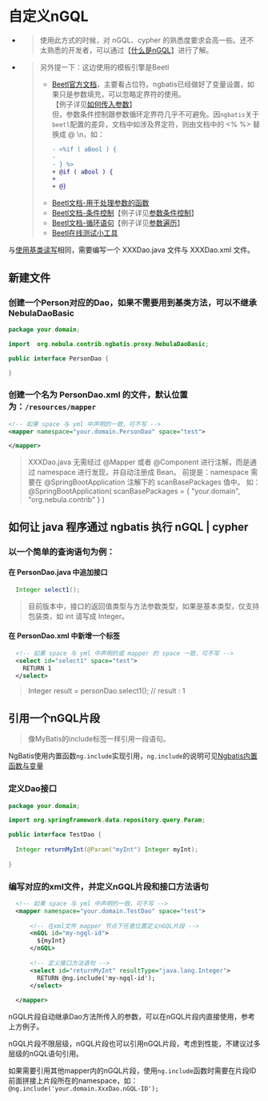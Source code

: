 # 自定义nGQL

- > 使用此方式的时候，对 nGQL、cypher 的熟悉度要求会高一些。还不太熟悉的开发者，可以通过【[什么是nGQL](https://docs.nebula-graph.com.cn/3.1.0/3.ngql-guide/1.nGQL-overview/1.overview/)】进行了解。
- > 另外提一下：这边使用的模板引擎是Beetl
  > - [Beetl官方文档](https://www.kancloud.cn/xiandafu/beetl3_guide/2138947)，主要看占位符。ngbatis已经做好了变量设置，如果只是参数填充，可以忽略定界符的使用。   
  【例子详见[如何传入参数](./parameter-use)】  
  但，参数条件控制跟参数循环定界符几乎不可避免。因`ngbatis`关于`beetl`配置的差异，文档中如涉及界定符，则由文档中的 <% %> 替换成 @ \n，如：
  >   ```diff
  >   - <%if ( aBool ) { 
  >   -                         
  >   - } %>                
  >   + @if ( aBool ) {
  >   +                       
  >   + @}                 
  >   ```
  > - [Beetl文档-用于处理参数的函数](https://www.kancloud.cn/xiandafu/beetl3_guide/2138956) 
  > - [Beetl文档-条件控制](https://www.kancloud.cn/xiandafu/beetl3_guide/2138953)【例子详见[参数条件控制](./parameter-if)】
  > - [Beetl文档-循环语句](https://www.kancloud.cn/xiandafu/beetl3_guide/2138952)【例子详见[参数遍历](./parameter-for)】
  > - [Beetl在线测试小工具](http://ibeetl.com/beetlonline/)


与[使用基类读写](./dao-basic)相同，需要编写一个 XXXDao.java 文件与 XXXDao.xml 文件。

## 新建文件
### 创建一个Person对应的Dao，如果不需要用到基类方法，可以不继承 NebulaDaoBasic
```java
package your.domain;

import  org.nebula.contrib.ngbatis.proxy.NebulaDaoBasic;

public interface PersonDao {

}
```

### 创建一个名为 PersonDao.xml 的文件，默认位置为：`/resources/mapper`
```xml
<!-- 如果 space 与 yml 中声明的一致，可不写 -->
<mapper namespace="your.domain.PersonDao" space="test">

</mapper>
```
> XXXDao.java 无需经过 @Mapper 或者 @Component 进行注解，而是通过 namespace 进行发现，并自动注册成 Bean。
> 前提是：namespace 需要在 @SpringBootApplication 注解下的 scanBasePackages 值中。
> 如：@SpringBootApplication( scanBasePackages = { "your.domain", "org.nebula.contrib" } )

## 如何让 java 程序通过 ngbatis 执行 nGQL | cypher

### 以一个简单的查询语句为例：
#### 在 PersonDao.java 中追加接口
```java
  Integer select1();
```
> 目前版本中，接口的返回值类型与方法参数类型，如果是基本类型，仅支持包装类，如 int 请写成 Integer。

#### 在 PersonDao.xml 中新增一个标签
```xml
  <!-- 如果 space 与 yml 中声明的或 mapper 的 space 一致，可不写 -->
  <select id="select1" space="test">
    RETURN 1
  </select>
```

> Integer result = personDao.select1(); // result : 1

## 引用一个nGQL片段
> 像MyBatis的include标签一样引用一段语句。

NgBatis使用内置函数`ng.include`实现引用，`ng.include`的说明可见[Ngbatis内置函数与变量](./built-in-function)
### 定义Dao接口
```java
package your.domain;

import org.springframework.data.repository.query.Param;

public interface TestDao {
    
  Integer returnMyInt(@Param("myInt") Integer myInt);
  
}
```
### 编写对应的xml文件，并定义nGQL片段和接口方法语句
```xml
  <!-- 如果 space 与 yml 中声明的一致，可不写 -->
  <mapper namespace="your.domain.TestDao" space="test">
  
      <!-- 在xml文件 mapper 节点下任意位置定义nGQL片段 -->
      <nGQL id="my-ngql-id">
        ${myInt}
      </nGQL>
  
      <!-- 定义接口方法语句 -->
      <select id="returnMyInt" resultType="java.lang.Integer">
        RETURN @ng.include('my-ngql-id');
      </select>
  
  </mapper>
```
nGQL片段自动继承Dao方法所传入的参数，可以在nGQL片段内直接使用，参考上方例子。

nGQL片段不限层级，nGQL片段也可以引用nGQL片段，考虑到性能，不建议过多层级的nGQL语句引用。

如果需要引用其他mapper内的nGQL片段，使用`ng.include`函数时需要在片段ID前面拼接上片段所在的namespace，如：`@ng.include('your.domain.XxxDao.nGQL-ID');`